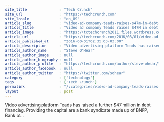 ```yaml
---
site_title               : "Tech Crunch"
site_url                 : "https://techcrunch.com"
site_locale              : "en_US"
article_slug             : "video-ad-company-teads-raises-s47m-in-debt-plans-acquisitions-and-further-asia-expansion"
article_title            : "Video ad company Teads raises $47M in debt, plans acquisitions and further Asia expansion"
article_image            : "https://tctechcrunch2011.files.wordpress.com/2013/10/teads-platform-for-video-advertising-solution-inread_les-echos.png?w=764&h=400&crop=1"
article_url              : "https://techcrunch.com/2016/08/01/video-ad-company-teads-raises-47m-in-debt-plans-acquisitions-and-further-asia-expansion/"
article_published_at     : "2016-08-01T02:35:03-03:00"
article_description      : "Video advertising platform Teads has raised a further $47 million in debt financing. Providing the capital are a bank syndicate made up of BNPP, Bank of..."
article_author_name      : "Steve O'Hear"
article_author_image     : null
article_author_biography : null
article_author_profile   : "https://techcrunch.com/author/steve-ohear/"
article_author_facebook  : null
article_author_twitter   : "https://twitter.com/sohear"
category                 : ['technology']
tags                     : ['Tech Crunch']
permalink                : "/:categories/video-ad-company-teads-raises-s47m-in-debt-plans-acquisitions-and-further-asia-expansion/"
layout                   : post
---
```


Video advertising platform Teads has raised a further $47 million in debt financing. Providing the capital are a bank syndicate made up of BNPP, Bank of...
